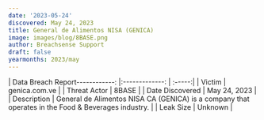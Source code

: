 ```yaml
---
date: '2023-05-24'
discovered: May 24, 2023
title: General de Alimentos NISA (GENICA)
image: images/blog/8BASE.png
author: Breachsense Support
draft: false
yearmonths: 2023/may
---
```


| Data Breach Report------------:     |:-------------:    | :-----:|
| Victim      | genica.com.ve      | 
| Threat Actor      | 8BASE      | 
| Date Discovered      | May 24, 2023      | 
| Description      | General de Alimentos NISA CA (GENICA) is a company that operates in the Food & Beverages industry.      | 
| Leak Size      | Unknown      | 

